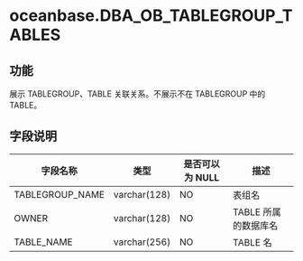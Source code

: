 oceanbase.DBA_OB_TABLEGROUP_TABLES 
=======================================================



功能 
-------------------

展示 TABLEGROUP、TABLE 关联关系。不展示不在 TABLEGROUP 中的 TABLE。

字段说明 
----------------------



|      字段名称       |      类型      | 是否可以为 NULL |      描述       |
|-----------------|--------------|------------|---------------|
| TABLEGROUP_NAME | varchar(128) | NO         | 表组名           |
| OWNER           | varchar(128) | NO         | TABLE 所属的数据库名 |
| TABLE_NAME      | varchar(256) | NO         | TABLE 名       |


